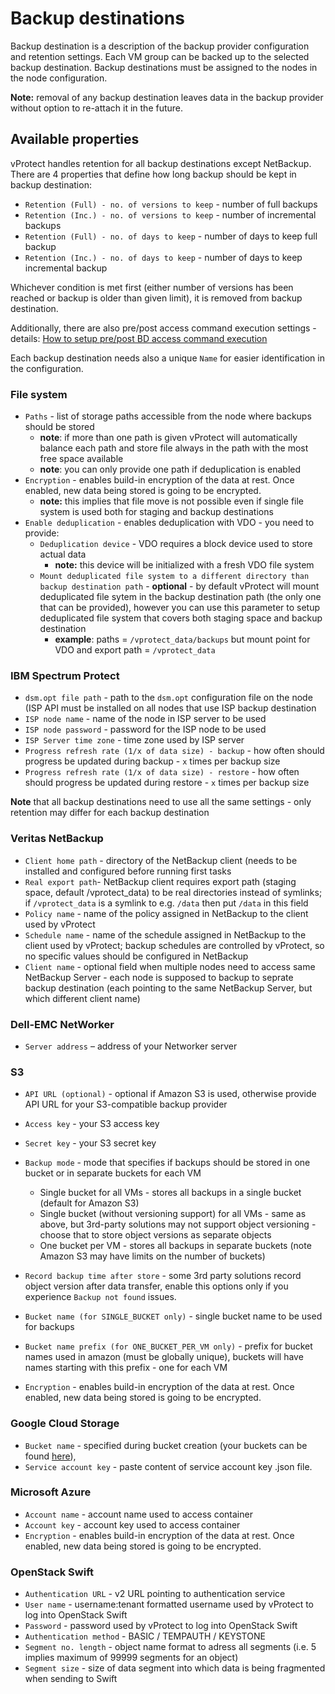 # Backup destinations

Backup destination is a description of the backup provider configuration and retention settings. Each VM group can be backed up to the selected backup destination. Backup destinations must be assigned to the nodes in the node configuration.

**Note:** removal of any backup destination leaves data in the backup provider without option to re-attach it in the future.

## Available properties

vProtect handles retention for all backup destinations except NetBackup. There are 4 properties that define how long backup should be kept in backup destination:

* `Retention (Full) - no. of versions to keep` - number of full backups
* `Retention (Inc.) - no. of versions to keep` - number of incremental backups
* `Retention (Full) - no. of days to keep` - number of days to keep full backup
* `Retention (Inc.) - no. of days to keep` - number of days to keep incremental backup

Whichever condition is met first \(either number of versions has been reached or backup is older than given limit\), it is removed from backup destination.

Additionally, there are also pre/post access command execution settings - details: [How to setup pre/post BD access command execution](admin_webui_pre_post_bd_access_cmd.md)

Each backup destination needs also a unique `Name` for easier identification in the configuration.

### File system

* `Paths` - list of storage paths accessible from the node where backups should be stored 
  * **note**: if more than one path is given vProtect will automatically balance each path and store file always in the path with the most free space available
  * **note**: you can only provide one path if deduplication is enabled
* `Encryption` - enables build-in encryption of the data at rest. Once enabled, new data being stored is going to be encrypted. 
  * **note:** this implies that file move is not possible even if single file system is used both for staging and backup destinations
* `Enable deduplication` - enables deduplication with VDO - you need to provide:
  * `Deduplication device` - VDO requires a block device used to store actual data 
    * **note:** this device will be initialized with a fresh VDO file system
  * `Mount deduplicated file system to a different directory than backup destination path` - **optional** - by default vProtect will mount deduplicated file sytem in the backup destination path \(the only one that can be provided\), however you can use this parameter to setup deduplicated file system that covers both staging space and backup destination
    * **example**: paths = `/vprotect_data/backups` but mount point for VDO and export path = `/vprotect_data`

### IBM Spectrum Protect

* `dsm.opt file path` - path to the `dsm.opt` configuration file on the node \(ISP API must be installed on all nodes that use ISP backup destination
* `ISP node name` - name of the node in ISP server to be used
* `ISP node password` - password for the ISP node to be used
* `ISP Server time zone` - time zone used by ISP server
* `Progress refresh rate (1/x of data size) - backup` - how often should progress be updated during backup - `x` times per backup size
* `Progress refresh rate (1/x of data size) - restore` - how often should progress be updated during restore - `x` times per backup size

**Note** that all backup destinations need to use all the same settings - only retention may differ for each backup destination

### Veritas NetBackup

* `Client home path` - directory of the NetBackup client \(needs to be installed and configured before running first tasks
* `Real export path`- NetBackup client requires export path \(staging space, default /vprotect\_data\) to be real directories instead of symlinks; if `/vprotect_data` is a symlink to e.g. `/data` then put `/data` in this field
* `Policy name` - name of the policy assigned in NetBackup to the client used by vProtect
* `Schedule name` - name of the schedule assigned in NetBackup to the client used by vProtect; backup schedules are controlled by vProtect, so no specific values should be configured in NetBackup
* `Client name` - optional field when multiple nodes need to access same NetBackup Server - each node is supposed to backup to seprate backup destination \(each pointing to the same NetBackup Server, but which different client name\)

### Dell-EMC NetWorker

* `Server address` – address of your Networker server

### S3

* `API URL (optional)` - optional if Amazon S3 is used, otherwise provide API URL for your S3-compatible backup provider
* `Access key` - your S3 access key
* `Secret key` - your S3 secret key
* `Backup mode` - mode that specifies if backups should be stored in one bucket or in separate buckets for each VM

  * Single bucket for all VMs - stores all backups in a single bucket \(default for Amazon S3\)
  * Single bucket \(without versioning support\) for all VMs - same as above, but 3rd-party solutions may not support object versioning - choose that to store object versions as separate objects
  * One bucket per VM - stores all backups in separate buckets \(note Amazon S3 may have limits on the number of buckets\)

* `Record backup time after store` - some 3rd party solutions record object version after data transfer, enable this options only if you experience `Backup not found` issues.
* `Bucket name (for SINGLE_BUCKET only)` - single bucket name to be used for backups
* `Bucket name prefix (for ONE_BUCKET_PER_VM only)` - prefix for bucket names used in amazon \(must be globally unique\), buckets will have names starting with this prefix - one for each VM 
* `Encryption` - enables build-in encryption of the data at rest. Once enabled, new data being stored is going to be encrypted. 

### Google Cloud Storage

* `Bucket name` - specified during bucket creation \(your buckets can be found [here](https://console.cloud.google.com/storage/)\),
* `Service account key` - paste content of service account key .json file. 

### Microsoft Azure

* `Account name` - account name used to access container
* `Account key` - account key used to access container
* `Encryption` - enables build-in encryption of the data at rest. Once enabled, new data being stored is going to be encrypted. 

### OpenStack Swift

* `Authentication URL` - v2 URL pointing to authentication service
* `User name` - username:tenant formatted username used by vProtect to log into OpenStack Swift
* `Password` - password used by vProtect to log into OpenStack Swift
* `Authentication method` - BASIC / TEMPAUTH / KEYSTONE
* `Segment no. length` - object name format to adress all segments \(i.e. 5 implies maximum of 99999 segments for an object\)
* `Segment size` - size of data segment into which data is being fragmented when sending to Swift

